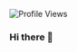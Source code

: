![Profile Views](https://estruyf-github.azurewebsites.net/api/VisitorHit?user=fernandohre&repo=fernandohre&countColorcountColor)
### Hi there 👋

<!--
**fernandohre/fernandohre** is a ✨ _special_ ✨ repository because its `README.md` (this file) appears on your GitHub profile.

Here are some ideas to get you started:

- 🔭 I’m currently working on ...
- 🌱 I’m currently learning ...
- 👯 I’m looking to collaborate on ...
- 🤔 I’m looking for help with ...
- 💬 Ask me about ...
- 📫 How to reach me: ...
- 😄 Pronouns: ...
- ⚡ Fun fact: ...
-->
